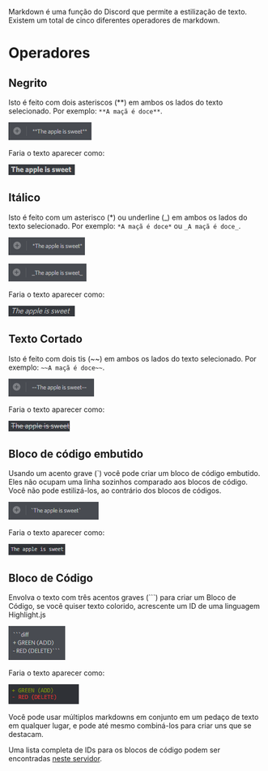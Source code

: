 <!-- TITLE: [PT] Markdown -->
<!-- SUBTITLE: Quer inserir um pouco de sabor ao seu bate papo do dia a dia? -->

Markdown é uma função do Discord que permite a estilização de texto. Existem um total de cinco diferentes operadores de markdown.

# Operadores
## Negrito
Isto é feito com dois asteriscos (\*\*) em ambos os lados do texto selecionado.
Por exemplo: `**A maçã é doce**`.

![A 5 F 8 D 0](/uploads/markdown/a-5-f-8-d-0.png "Bolded markdown in typing window.")

Faria o texto aparecer como: 

![Bolded Text In Chat](/uploads/markdown/bolded-text-in-chat.png "Bolded text in chat.")

## Itálico
Isto é feito com um asterisco (\*) ou underline (\_) em ambos os lados do texto selecionado. Por exemplo: `*A maçã é doce*` ou `_A maçã é doce_`.

![6 E 34 Bc](/uploads/markdown/6-e-34-bc.png "Italicized markdown in typing window.")

![Bcb 156](/uploads/markdown/bcb-156.png "Italicized markdown in typing window.")

Faria o texto aparecer como:

![Italicized Text In Chat](/uploads/markdown/italicized-text-in-chat.png "Italicized text in chat.")

## Texto Cortado
Isto é feito com dois tis (\~\~) em ambos os lados do texto selecionado. Por exemplo: `~~A maçã é doce~~`.

![56992 E](/uploads/markdown/56992-e.png "Strikethrough markdown in typing window.")

Faria o texto aparecer como:

![Strikethrough Text In Chat](/uploads/markdown/strikethrough-text-in-chat.png "Strikethrough text in chat.")

## Bloco de código embutido
Usando um acento grave (\`) você pode criar um bloco de código embutido. Eles não ocupam uma linha sozinhos comparado aos blocos de código. Você não pode estilizá-los, ao contrário dos blocos de códigos.

![C 8 Ca 1 F](/uploads/markdown/c-8-ca-1-f.png "Inline code block in typing window.")

Faria o texto aparecer como:

![C 144 Da](/uploads/markdown/c-144-da.png "Inline code block in chat.")

## Bloco de Código
Envolva o texto com três acentos graves (\`\`\`) para criar um Bloco de Código, se você quiser texto colorido, acrescente um ID de uma linguagem Highlight.js

![A 16 Ed 5](/uploads/markdown/a-16-ed-5.png "Multiline code block in typing window.")

Faria o texto aparecer como:

![C 73 Dd 2](/uploads/markdown/c-73-dd-2.png "Multiline code block in chat, with code syntax highlighted.")

Você pode usar múltiplos markdowns em conjunto em um pedaço de texto em qualquer lugar, e pode até mesmo combiná-los para criar uns que se destacam.

Uma lista completa de IDs para os blocos de código podem ser encontradas [neste servidor](https://discord.gg/VfVvwcX).